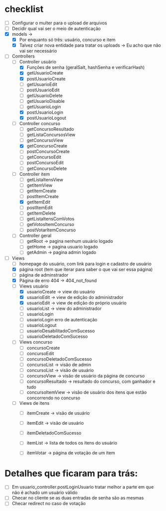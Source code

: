 # checklist
- [ ] Configurar o multer para  o upload de arquivos
- [ ] Decidir qual vai ser o meio de autenticação
- [x] models -> 
    - [x] Por enquanto só três: usuário, concurso e item
    - [x] Talvez criar nova entidade para tratar os uploads -> Eu acho que não vai ser necessário
- [ ] Controllers
    - [ ] Controller usuário
        - [x] Funções de senha (geralSalt, hashSenha e verificarHash)
        - [x] getUsuarioCreate 
        - [x] postUsuarioCreate 
        - [ ] getUsuarioEdit
        - [ ] postUsuarioEdit
        - [ ] getUsuarioDelete
        - [ ] getUsuarioDisable
        - [ ] getUsuarioLogin
        - [x] postUsuarioLogin
        - [x] postUsuarioLogout
    - [ ] Controller concurso
        - [ ] getConcursoResultado
        - [ ] getListaConcursosView
        - [ ] getConcursoView
        - [x] getConcursoCreate
        - [ ] postConcursoCreate
        - [ ] getConcursoEdit
        - [ ] postConcursoEdit
        - [ ] getConcursoDelete
    - [ ] Controller item
        - [ ] getListaItensView
        - [ ] getItemView
        - [ ] getItemCreate
        - [ ] postItemCreate
        - [x] getItemEdit
        - [ ] postItemEdit
        - [ ] getItemDelete
        - [ ] getListaItensComVotos
        - [ ] getVotosItemConcurso
        - [ ] postVotarItemConcurso
    - [ ] Controller geral
        - [ ] getRoot -> pagina nenhum usuário logado
        - [ ] getHome -> pagina usuario logado
        - [ ] getAdmin -> pagina admin logado
- [ ] Views
    - [ ] homepage do usuário, com link para login e cadastro de usuário
    - [x] página root (tem que iterar para saber o que vai ser essa página)
    - [ ] página de adminstrador
    - [x] Página de erro 404 -> 404_not_found
    - [ ] Views usuário
        - [x] usuarioCreate -> view do usuário
        - [x] usuarioEdit -> view de edição do administrador
        - [x] usuarioEdit -> view de edição do próprio usuário
        - [ ] usuarioList -> view do administrador
        - [ ] usuarioLogin
        - [ ] usuarioLogin erro de autenticação
        - [ ] usuarioLogout
        - [ ] usuarioDesabilitadoComSucesso
        - [ ] usuarioDeletadoComSucesso
    - [ ] Views concurso
        - [ ] concursoCreate
        - [ ] concursoEdit
        - [ ] concursoDeletadoComSucesso
        - [ ] concursoList -> visão de admin
        - [ ] concursoList -> visão de usuário
        - [ ] concursoView -> visão de usuário da página de concurso
        - [ ] concursoResultado -> resultado do concurso, com ganhador e tudo
        - [ ] concursoItemView -> visão de usuário dos itens que estão concorrendo no concurso
    - [ ] Views de itens
        - [ ] itemCreate -> visão de usuário
        - [ ] itemEdit -> visão de usuário
        - [ ] itemDeletadoComSucesso
        - [ ] itemList -> lista de todos os itens do usuário
        - [ ] itemVotar -> página de votação de um item


# Detalhes que ficaram para trás:
- [ ] Em usuario_controller.postLoginUsuario tratar melhor a parte em
    que não é achado um usuário válido
- [ ] Checar no cliente se as duas entradas de senha são as mesmas
- [ ] Checar redirect no caso de votação